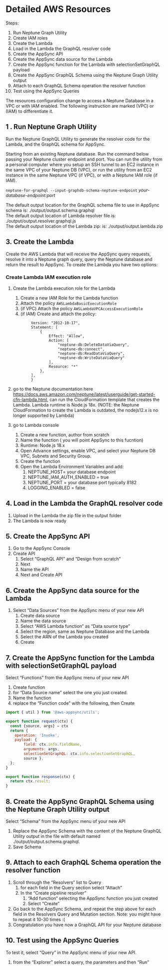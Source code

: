 # Detailed AWS Resources

Steps:

1. Run Neptune Graph Utility
2. Create IAM roles
3. Create the Lambda
4. Load in the Lambda the GraphQL resolver code
5. Create the AppSync API
6. Create the AppSync data source for the Lambda
7. Create the AppSync function for the Lambda with selectionSetGraphQL payload
8. Create the AppSync GraphQL Schema using the Neptune Graph Utility output
9. Attach to each GraphQL Schema operation the resolver function
10. Test using the AppSync Queries

The resources configuration change to access a Neptune Database in a VPC or with IAM enabled. The following instruction are marked (VPC) or (IAM) to differentiate it. 

## 1 . Run Neptune Graph Utility

Run the Neptune GraphQL Utility to generate the resolver code for the Lambda, and the GraphQL schema for AppSync.

Starting from an existing Neptune database.
Run the command below passing your Neptune cluster endpoint and port.
You can run the utility from a personal computer where you setup an SSH tunnel to an EC2 instance in the same VPC of your Neptune DB (VPC), or run the utility from an EC2 instance in the same Neptune VPC (if VPC), or with a Neptune IAM role (if IAM).

`neptune-for-graphql --input-graphdb-schema-neptune-endpoint` *your-database-endpoint:port*

The default output location for the GraphQL schema file to use in AppSync schema is: ./output/output.schema.graphql
<br>
The default output location of Lambda resolver file is: ./output/output.resolver.graphql.js
<br>
The default output location of the Lambda zip: is: ./output/output.lambda.zip


## 3. Create the Lambda

Create the AWS Lambda that will receive the AppSync query requests, resolve it into a Neptune graph query, query the Neptune database and return the result to AppSync.
To create the Lambda you have two options:

### Create Lambda IAM execution role
1. Create the Lambda execution role for the Lambda
    1. Create a new IAM Role for the Lambda function
    2. Attach the policy `AWSLambdaBasicExecutionRole`
    3. (if VPC) Attach the policy `AWSLambdaVPCAccessExecutionRole`
    3. (if IAM) Create and attach the policy:
    ```{
            Version: "2012-10-17",
            Statement: [
                {
                    Effect: "Allow",
                    Action: [
                        "neptune-db:DeleteDataViaQuery",
                        "neptune-db:connect",
                        "neptune-db:ReadDataViaQuery",
                        "neptune-db:WriteDataViaQuery"
                    ],
                    Resource: "*"            
                },
            ],
            }
    ```


1. go to the Neptune documentation here https://docs.aws.amazon.com/neptune/latest/userguide/get-started-cfn-lambda.html, can run the CloudFormation template that creates the Lambda. Lambda runtime is Node.js 18x.
     (NOTE: the Neptune CloudFormation to create the Lambda is outdated, the nodejs12.x is no longer supported by Lambda)
2. go to Lambda console
    1. Create a new function, author from scratch
    2. Name the function ( you will point AppSync to this fucntion)
    3. Runtime: Node.js 18.x
    4. Open Advance settings, enable VPC, and select your Neptune DB VPC, Subnets and Security Group.
    5. Create the function
    6. Open the Lambda Environment Variables and add:
        1. NEPTUNE_HOST= your database endpoint
        2. NEPTUNE_IAM_AUTH_ENABLED = true
        3. NEPTUNE_PORT = your database port typically 8182
        4. LOGGING_ENABLED = false

## 4. Load in the Lambda the GraphQL resolver code

1. Upload in the Lambda the zip file in the output folder
2. The Lambda is now ready

## 5. Create the AppSync API

1. Go to the AppSync Console
2. Create API
    1. Select “GraphQL API” and “Design from scratch”
    2. Next
    3. Name the API
    4. Next and Create API

## 6. Create the AppSync data source for the Lambda

1. Select “Data Sources” from the AppSync menu of your new API
    1. Create data source
    2. Name the data source
    3. Select “AWS Lambda function” as “Data source type”
    4. Select the region, same as Neptune Database and the Lambda
    5. Select the ARN of the Lambda you created
    6. Create

## 7. Create the AppSync function for the Lambda with selectionSetGraphQL payload

Select “Functions” from the AppSync menu of your new API

1. Create function
2. for “Data Source name” select the one you just created.
3. Name the function
4. replace the “Function code” with the following, then Create

```js
import { util } from '@aws-appsync/utils';

export function request(ctx) {
  const {source, args} = ctx
  return {
    operation: 'Invoke',
    payload: {
        field: ctx.info.fieldName, 
        arguments: args,
        selectionSetGraphQL: ctx.info.selectionSetGraphQL,
        source },
  };
}

export function response(ctx) {
  return ctx.result;
}
```

## 8. Create the AppSync GraphQL Schema using the Neptune Graph Utility output

Select “Schema” from the AppSync menu of your new API

1. Replace the AppSync Schema with the content of the Neptune GraphQL Utility output in the file with default named  ./output/output.schema.graphql.
2. Save Schema

## 9. Attach to each GraphQL Schema operation the resolver function

1. Scroll through the “Resolvers” list to Query
    1. for each field in the Query section select “Attach”
    2. In the “Create pipeline resolver” 
        1. “Add function“ selecting the AppSync function you just created
        2. Select “Create”
2. Go back to the AppSync Schema, and repeat the step above for each field in the Resolvers Query and Mutation section. Note: you might have to repeat it 10-30 times :(
3. Congratulation you have now a GraphQL API for your Neptune database

## 10. Test using the AppSync Queries

To test it, select “Query” in the AppSync menu of your new API.

1. from the “Explorer” select a query, the parameters and then “Run”

